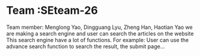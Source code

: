 # Team :SEteam-26
Team member: Menglong Yao, Dingguang Lyu, Zheng Han, Haotian Yao
we are making a search engine and user can search the articles on the website
This search engine have a lot of functions. For example: User can use the advance search function to search the result, the submit page...

